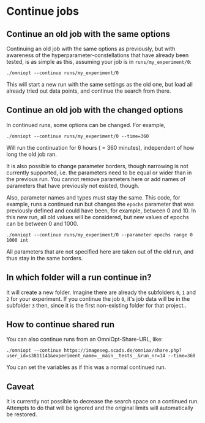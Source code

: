 # Continue jobs

<!-- How to continue jobs after they have been run already -->

<div id="toc"></div>

## Continue an old job with the same options

Continuing an old job with the same options as previously, but with awareness of the hyperparameter-constellations
that have already been tested, is as simple as this, assuming your job is in `runs/my_experiment/0`:

```
./omniopt --continue runs/my_experiment/0
```

This will start a new run with the same settings as the old one, but load all already tried out data points, and
continue the search from there.

## Continue an old job with the changed options

In continued runs, some options can be changed. For example,

```
./omniopt --continue runs/my_experiment/0 --time=360
```

Will run the continuation for 6 hours ( = 360 minutes), independent of how long the old job ran.

It is also possible to change parameter borders, though narrowing is not currently supported, i.e.
the parameters need to be equal or wider than in the previous run. You cannot remove parameters here or add
names of parameters that have previously not existed, though.

Also, parameter names and types must stay the same. This code, for example, runs a continued run but changes
the `epochs` parameter that was previously defined and could have been, for example, between 0 and 10. In
this new run, all old values will be considered, but new values of epochs can be between 0 and 1000.

```
./omniopt --continue runs/my_experiment/0 --parameter epochs range 0 1000 int
```

All parameters that are not specified here are taken out of the old run, and thus stay in the same borders.

## In which folder will a run continue in?

It will create a new folder. Imagine there are already the subfolders `0`, `1` and `2` for your
experiment. If you continue the job `0`, it's job data will be in the subfolder `3` then, since it is the first
non-existing folder for that project..

## How to continue shared run

You can also continue runs from an OmniOpt-Share-URL, like:

```
./omniopt --continue https://imageseg.scads.de/omniax/share.php?user_id=s3811141&experiment_name=__main__tests__&run_nr=14 --time=360
```

You can set the variables as if this was a normal continued run.

## Caveat

It is currently not possible to decrease the search space on a continued run. Attempts to do that will be ignored and the
original limits will automatically be restored.
